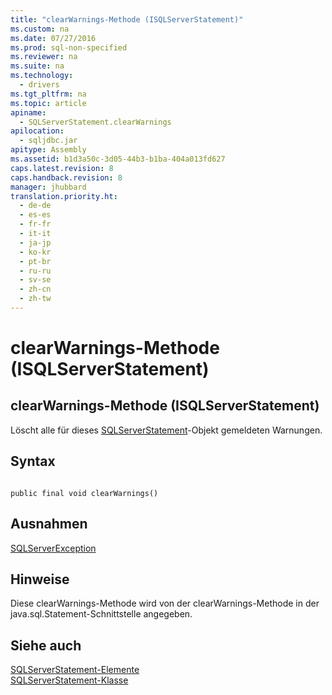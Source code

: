```yaml
---
title: "clearWarnings-Methode (ISQLServerStatement)"
ms.custom: na
ms.date: 07/27/2016
ms.prod: sql-non-specified
ms.reviewer: na
ms.suite: na
ms.technology: 
  - drivers
ms.tgt_pltfrm: na
ms.topic: article
apiname: 
  - SQLServerStatement.clearWarnings
apilocation: 
  - sqljdbc.jar
apitype: Assembly
ms.assetid: b1d3a50c-3d05-44b3-b1ba-404a013fd627
caps.latest.revision: 8
caps.handback.revision: 8
manager: jhubbard
translation.priority.ht: 
  - de-de
  - es-es
  - fr-fr
  - it-it
  - ja-jp
  - ko-kr
  - pt-br
  - ru-ru
  - sv-se
  - zh-cn
  - zh-tw
---
```

# clearWarnings-Methode (ISQLServerStatement)
    
## clearWarnings\-Methode \(ISQLServerStatement\)  
 Löscht alle für dieses [SQLServerStatement](../content/SQLServerStatement-Class.md)\-Objekt gemeldeten Warnungen.  
  
## Syntax  
  
```  
  
public final void clearWarnings()  
```  
  
## Ausnahmen  
 [SQLServerException](../content/SQLServerException-Class.md)  
  
## Hinweise  
 Diese clearWarnings\-Methode wird von der clearWarnings\-Methode in der java.sql.Statement\-Schnittstelle angegeben.  
  
## Siehe auch  
 [SQLServerStatement-Elemente](../content/SQLServerStatement-Members.md)   
 [SQLServerStatement-Klasse](../content/SQLServerStatement-Class.md)  
  
  
